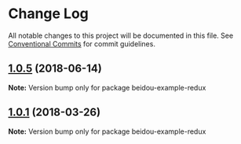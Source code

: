 # Change Log

All notable changes to this project will be documented in this file.
See [Conventional Commits](https://conventionalcommits.org) for commit guidelines.

<a name="1.0.5"></a>
## [1.0.5](https://github.com/alibaba/beidou/compare/v1.0.4...v1.0.5) (2018-06-14)




**Note:** Version bump only for package beidou-example-redux

<a name="1.0.1"></a>
## [1.0.1](https://github.com/alibaba/beidou/compare/v1.0.0...v1.0.1) (2018-03-26)




**Note:** Version bump only for package beidou-example-redux
